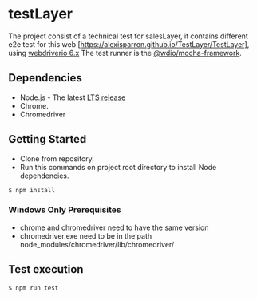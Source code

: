 # testLayer

The project consist of a technical test for salesLayer, it contains different e2e test for this web [https://alexisparron.github.io/TestLayer/TestLayer], using [webdriverio 6.x](https://www.npmjs.com/package/webdriverio) The test runner is the [@wdio/mocha-framework](https://www.npmjs.com/package/@wdio/mocha-framework).

## Dependencies

* Node.js - The latest [LTS release](https://nodejs.org/en/)
* Chrome.
* Chromedriver

## Getting Started

* Clone from repository.
* Run this commands on project root directory to install Node dependencies.
```
$ npm install
```

### Windows Only Prerequisites

* chrome and chromedriver need to have the same version
* chromedriver.exe need to be in the path node_modules/chromedriver/lib/chromedriver/


## Test execution

```
$ npm run test
```
